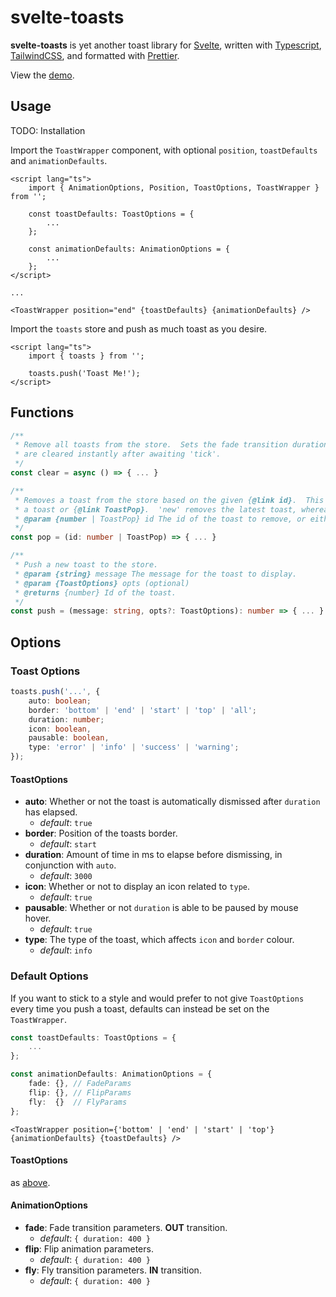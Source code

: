# svelte-toasts

**svelte-toasts** is yet another toast library for [Svelte](https://svelte.dev/), written with [Typescript](https://www.typescriptlang.org/), [TailwindCSS](https://tailwindcss.com/), and formatted with [Prettier](https://prettier.io/).

View the [demo](https://sequenter.github.io/svelte-toasts/).

## Usage

TODO: Installation

Import the `ToastWrapper` component, with optional `position`, `toastDefaults` and `animationDefaults`.

```svelte
<script lang="ts">
    import { AnimationOptions, Position, ToastOptions, ToastWrapper } from '';

    const toastDefaults: ToastOptions = {
        ...
    };

    const animationDefaults: AnimationOptions = {
        ...
    };
</script>

...

<ToastWrapper position="end" {toastDefaults} {animationDefaults} />
```

Import the `toasts` store and push as much toast as you desire.

```svelte
<script lang="ts">
	import { toasts } from '';

	toasts.push('Toast Me!');
</script>
```

## Functions

```typescript
/**
 * Remove all toasts from the store.  Sets the fade transition duration to 0 beforehand, to ensure toasts
 * are cleared instantly after awaiting 'tick'.
 */
const clear = async () => { ... }

/**
 * Removes a toast from the store based on the given {@link id}.  This can relate to the id number of
 * a toast or {@link ToastPop}.  'new' removes the latest toast, whereas 'old' removes the oldest.
 * @param {number | ToastPop} id The id of the toast to remove, or either 'new' or 'old'.
 */
const pop = (id: number | ToastPop) => { ... }

/**
 * Push a new toast to the store.
 * @param {string} message The message for the toast to display.
 * @param {ToastOptions} opts (optional)
 * @returns {number} Id of the toast.
 */
const push = (message: string, opts?: ToastOptions): number => { ... }
```

## Options

### Toast Options

```typescript
toasts.push('...', {
	auto: boolean;
	border: 'bottom' | 'end' | 'start' | 'top' | 'all';
	duration: number;
	icon: boolean,
	pausable: boolean,
	type: 'error' | 'info' | 'success' | 'warning';
});
```

#### ToastOptions

- **auto**: Whether or not the toast is automatically dismissed after `duration` has elapsed.
  - _default_: `true`
- **border**: Position of the toasts border.
  - _default_: `start`
- **duration**: Amount of time in ms to elapse before dismissing, in conjunction with `auto`.
  - _default_: `3000`
- **icon**: Whether or not to display an icon related to `type`.
  - _default_: `true`
- **pausable**: Whether or not `duration` is able to be paused by mouse hover.
  - _default_: `true`
- **type**: The type of the toast, which affects `icon` and `border` colour.
  - _default_: `info`

### Default Options

If you want to stick to a style and would prefer to not give `ToastOptions` every time you push a toast, defaults can instead be set on the `ToastWrapper`.

```typescript
const toastDefaults: ToastOptions = {
    ...
};

const animationDefaults: AnimationOptions = {
    fade: {}, // FadeParams
    flip: {}, // FlipParams
    fly:  {}  // FlyParams
};
```

```svelte typescript
<ToastWrapper position={'bottom' | 'end' | 'start' | 'top'} {animationDefaults} {toastDefaults} />
```

#### ToastOptions

as [above](#ToastOptions).

#### AnimationOptions

- **fade**: Fade transition parameters. **OUT** transition.
  - _default_: `{ duration: 400 }`
- **flip**: Flip animation parameters.
  - _default_: `{ duration: 400 }`
- **fly**: Fly transition parameters. **IN** transition.
  - _default_: `{ duration: 400 }`
